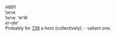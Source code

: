 <body>
  <p>H691<br>  אראל  <br> אֶראֵל  ‎  ‘er‘êl  <br><i>er-ale‘ </i><br>Probably for <a href="h0739.htm">739</a>  a <i>hero</i> (collectively): - valiant one.<br></p>
 </body>